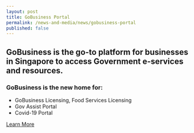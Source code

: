 ```yaml
---
layout: post
title: GoBusiness Portal
permalink: /news-and-media/news/gobusiness-portal
published: false
---
```


## GoBusiness is the go-to platform for businesses in Singapore to access Government e-services and resources.

### GoBusiness is the new home for:

- GoBusiness Licensing, Food Services Licensing
- Gov Assist Portal
- Covid-19 Portal

[Learn More](/gov-assist/budget-2021/)